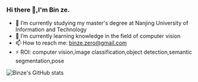 ### Hi there 👋,I'm Bin ze.

- 🔭 I’m currently studying my master's degree at Nanjing University of Information and Technology
- 🌱 I’m currently learning knowledge in the field of computer vision
- 📫 How to reach me: binze.zero@gmail.com
- ⚡ ROI: computer vision,image classification,object detection,semantic segmentation,pose

<!-- You are my ![Visitor Count](https://profile-counter.glitch.me/Bin-ze/count.svg) visitor,Thank you!-->


![Binze's GitHub stats](https://github-readme-stats.vercel.app/api?username=Bin-ze&show_icons=true&theme=tokyonight)
